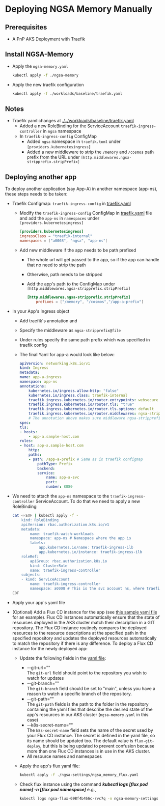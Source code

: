 # Deploying NGSA Memory Manually

## Prerequisites

- A PnP AKS Deployment with Traefik

## Install NGSA-Memory

- Apply the `ngsa-memory.yaml`

    ```bash
    kubectl apply -f ./ngsa-memory
    ```
- Apply the new traefik configuration

    ```bash
    kubectl apply -f ./workloads/baseline/traefik.yaml
    ```

## Notes

- Traefik yaml changes at [./../workloads/baseline/traefik.yaml](./../workloads/baseline/traefik.yaml)
  - Added a new RoleBinding for the ServiceAccount `traefik-ingress-controller` in `ngsa` namespace
  - In `traefik-ingress-config` ConfigMap
    - Added `ngsa` namespace in `traefik.toml` under `[providers.kubernetesingress]`
    - Added a new middleware to strip the `/memory` and `/cosmos` path prefix from the URL under `[http.middlewares.ngsa-stripprefix.stripPrefix]`


## Deploying another app

To deploy another application (say App-A) in another namespace (app-ns), these steps needs to be taken:

- Traefik Configmap: `traefik-ingress-config` in [traefik.yaml](./../workloads/baseline/traefik.yaml) 
  - Modify the `traefik-ingress-config` ConfigMap in [traefik.yaml](./../workloads/baseline/traefik.yaml) file and add the `app-ns` in `namespaces` under `[providers.kubernetesingress]`

    ```toml
    [providers.kubernetesingress]
    ingressClass = "traefik-internal"
    namespaces = ["a0008", "ngsa", "app-ns"]
    ```

  - Add new middleware if the app needs to be path prefixed
    - The whole url will get passed to the app, so if the app can handle that no need to strip the path
    - Otherwise, path needs to be stripped
    - Add the app's path to the ConfigMap under `[http.middlewares.ngsa-stripprefix.stripPrefix]`

        ```toml
        [http.middlewares.ngsa-stripprefix.stripPrefix]
            prefixes = ["/memory", "/cosmos","/app-a-prefix"]
        ```

- In your App's Ingress object
  - Add traefik's annotation and
  - Specify the middleware as `ngsa-stripprefix@file`
  - Under rules specify the same path prefix which was specified in traefik config
  - The final Yaml for app-a would look like below:

    ```yaml
    apiVersion: networking.k8s.io/v1
    kind: Ingress
    metadata:
    name: app-a-ingress
    namespace: app-ns
    annotations:
        kubernetes.io/ingress.allow-http: "false"
        kubernetes.io/ingress.class: traefik-internal
        traefik.ingress.kubernetes.io/router.entrypoints: websecure
        traefik.ingress.kubernetes.io/router.tls: "true"
        traefik.ingress.kubernetes.io/router.tls.options: default
        traefik.ingress.kubernetes.io/router.middlewares: ngsa-stripprefix@file
        # The annotation above makes sure middleware ngsa-stripprefix is applied to URL
    spec:
    tls:
    - hosts:
        - app-a.sample-host.com
    rules:
    - host: app-a.sample-host.com
        http:
        paths:
        - path: /app-a-prefix # Same as in traefik configmap
            pathType: Prefix
            backend:
            service:
                name: app-a-svc
                port:
                number: 8080
    ```

- We need to attach the `app-ns` namespace to the `traefik-ingress-controller` ServiceAccount. To do that we need to apply a new RoleBinding

    ```bash
    cat <<EOF | kubectl apply -f -
        kind: RoleBinding
        apiVersion: rbac.authorization.k8s.io/v1
        metadata:
            name: traefik-watch-workloads
            namespace: app-ns # Namespace where the app is
            labels:
                app.kubernetes.io/name: traefik-ingress-ilb
                app.kubernetes.io/instance: traefik-ingress-ilb
        roleRef:
            apiGroup: rbac.authorization.k8s.io
            kind: ClusterRole
            name: traefik-ingress-controller
        subjects:
        - kind: ServiceAccount
            name: traefik-ingress-controller
            namespace: a0008 # This is the svc account ns, where traefik is
    EOF
    ```

- Apply your app's yaml file

- (Optional) Add a Flux CD instance for the app (see [this sample yaml file](../ngsa-settings/ngsa_memory_flux.yaml) for an example). Flux CD instances automatically ensure that the state of resources deployed in the AKS cluster match their description in a GIT repository. The Flux CD instance routinely compares the deployed resources to the resource descriptions at the specified path in the specified repository and updates the deployed resources automatically to match the repository if there is any difference. To deploy a Flux CD instance for the newly deployed app:
  - Update the following fields in the [yaml file](../ngsa-settings/ngsa_memory_flux.yaml):
    - --git-url=""          
    The ```git-url``` field should point to the repository you wish to watch for updates
    - --git-branch=""       
    The ```git-branch``` field should be set to "main", unless you have a reason to watch a specific branch of the repository.
    - --git-path=""         
    The ```git-path``` fields is the path to the folder in the repository containing the yaml files that describe the desired state of the app's resources in our AKS cluster (```ngsa-memory.yaml``` in this case)
    - --k8s-secret-name=""  
    The ```k8s-secret-name``` field sets the name of the secret used by your Flux CD instance. The secret is defined in the yaml file, so its name should be updated too. The default value is ```flux-git-deploy```, but this is being updated to prevent confusion because more than one Flux CD instances is in use in the AKS cluster. 
    - All resource names and namespaces
  - Apply the app's flux yaml file: 
  
    ```bash 
    kubectl apply -f ./ngsa-settings/ngsa_memory_flux.yaml
    ```
  - Check flux instance using the command ***kubectl logs [flux pod name] -n [flux pod namespace]*** e.g.,
    ```bash
    kubectl logs ngsa-flux-698f4b466c-rvc7q -n ngsa-memory-settings
    ```